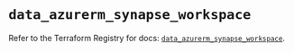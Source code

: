 # `data_azurerm_synapse_workspace`

Refer to the Terraform Registry for docs: [`data_azurerm_synapse_workspace`](https://registry.terraform.io/providers/hashicorp/azurerm/4.49.0/docs/data-sources/synapse_workspace).
